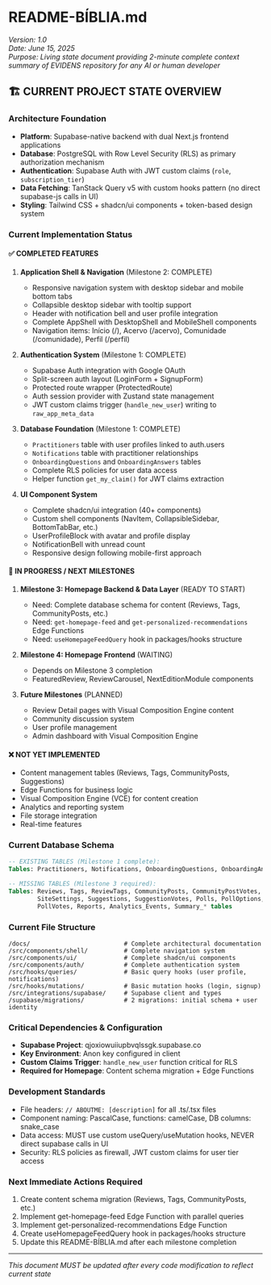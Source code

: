 
# README-BÍBLIA.md
*Version: 1.0*  
*Date: June 15, 2025*  
*Purpose: Living state document providing 2-minute complete context summary of EVIDENS repository for any AI or human developer*

## 🏗️ CURRENT PROJECT STATE OVERVIEW

### **Architecture Foundation**
- **Platform**: Supabase-native backend with dual Next.js frontend applications
- **Database**: PostgreSQL with Row Level Security (RLS) as primary authorization mechanism
- **Authentication**: Supabase Auth with JWT custom claims (`role`, `subscription_tier`)
- **Data Fetching**: TanStack Query v5 with custom hooks pattern (no direct supabase-js calls in UI)
- **Styling**: Tailwind CSS + shadcn/ui components + token-based design system

### **Current Implementation Status**

#### ✅ COMPLETED FEATURES
1. **Application Shell & Navigation** (Milestone 2: COMPLETE)
   - Responsive navigation system with desktop sidebar and mobile bottom tabs
   - Collapsible desktop sidebar with tooltip support
   - Header with notification bell and user profile integration
   - Complete AppShell with DesktopShell and MobileShell components
   - Navigation items: Início (/), Acervo (/acervo), Comunidade (/comunidade), Perfil (/perfil)

2. **Authentication System** (Milestone 1: COMPLETE)
   - Supabase Auth integration with Google OAuth
   - Split-screen auth layout (LoginForm + SignupForm)
   - Protected route wrapper (ProtectedRoute)
   - Auth session provider with Zustand state management
   - JWT custom claims trigger (`handle_new_user`) writing to `raw_app_meta_data`

3. **Database Foundation** (Milestone 1: COMPLETE)
   - `Practitioners` table with user profiles linked to auth.users
   - `Notifications` table with practitioner relationships
   - `OnboardingQuestions` and `OnboardingAnswers` tables
   - Complete RLS policies for user data access
   - Helper function `get_my_claim()` for JWT claims extraction

4. **UI Component System**
   - Complete shadcn/ui integration (40+ components)
   - Custom shell components (NavItem, CollapsibleSidebar, BottomTabBar, etc.)
   - UserProfileBlock with avatar and profile display
   - NotificationBell with unread count
   - Responsive design following mobile-first approach

#### 🚧 IN PROGRESS / NEXT MILESTONES
1. **Milestone 3: Homepage Backend & Data Layer** (READY TO START)
   - Need: Complete database schema for content (Reviews, Tags, CommunityPosts, etc.)
   - Need: `get-homepage-feed` and `get-personalized-recommendations` Edge Functions
   - Need: `useHomepageFeedQuery` hook in packages/hooks structure

2. **Milestone 4: Homepage Frontend** (WAITING)
   - Depends on Milestone 3 completion
   - FeaturedReview, ReviewCarousel, NextEditionModule components

3. **Future Milestones** (PLANNED)
   - Review Detail pages with Visual Composition Engine content
   - Community discussion system
   - User profile management
   - Admin dashboard with Visual Composition Engine

#### ❌ NOT YET IMPLEMENTED
- Content management tables (Reviews, Tags, CommunityPosts, Suggestions)
- Edge Functions for business logic
- Visual Composition Engine (VCE) for content creation
- Analytics and reporting system
- File storage integration
- Real-time features

### **Current Database Schema**
```sql
-- EXISTING TABLES (Milestone 1 complete):
Tables: Practitioners, Notifications, OnboardingQuestions, OnboardingAnswers

-- MISSING TABLES (Milestone 3 required):
Tables: Reviews, Tags, ReviewTags, CommunityPosts, CommunityPostVotes, 
        SiteSettings, Suggestions, SuggestionVotes, Polls, PollOptions, 
        PollVotes, Reports, Analytics_Events, Summary_* tables
```

### **Current File Structure**
```
/docs/                          # Complete architectural documentation
/src/components/shell/          # Complete navigation system
/src/components/ui/             # Complete shadcn/ui components  
/src/components/auth/           # Complete authentication system
/src/hooks/queries/             # Basic query hooks (user profile, notifications)
/src/hooks/mutations/           # Basic mutation hooks (login, signup)
/src/integrations/supabase/     # Supabase client and types
/supabase/migrations/           # 2 migrations: initial schema + user identity
```

### **Critical Dependencies & Configuration**
- **Supabase Project**: qjoxiowuiiupbvqlssgk.supabase.co
- **Key Environment**: Anon key configured in client
- **Custom Claims Trigger**: `handle_new_user` function critical for RLS
- **Required for Homepage**: Content schema migration + Edge Functions

### **Development Standards**
- File headers: `// ABOUTME: [description]` for all .ts/.tsx files
- Component naming: PascalCase, functions: camelCase, DB columns: snake_case
- Data access: MUST use custom useQuery/useMutation hooks, NEVER direct supabase calls in UI
- Security: RLS policies as firewall, JWT custom claims for user tier access

### **Next Immediate Actions Required**
1. Create content schema migration (Reviews, Tags, CommunityPosts, etc.)
2. Implement get-homepage-feed Edge Function with parallel queries
3. Implement get-personalized-recommendations Edge Function 
4. Create useHomepageFeedQuery hook in packages/hooks structure
5. Update this README-BÍBLIA.md after each milestone completion

---
*This document MUST be updated after every code modification to reflect current state*
